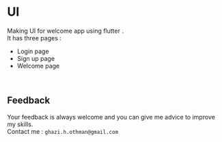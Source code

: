 # UI

Making UI for welcome app using flutter .<br>
It has three pages : 
  * Login page
  * Sign up page
  * Welcome page<br>
<br>

## Feedback
Your feedback is always welcome and you can give me advice to improve my skills. <br>
Contact me : `ghazi.h.othman@gmail.com` 


